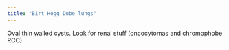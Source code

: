 ```yaml
---
title: "Birt Hogg Dube lungs"
---
```

Oval thin walled cysts. Look for renal stuff (oncocytomas and chromophobe RCC)

